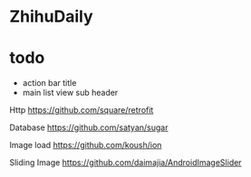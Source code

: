 # ZhihuDaily

# todo
- action bar title
- main list view sub header

Http
https://github.com/square/retrofit

Database
https://github.com/satyan/sugar

Image load
https://github.com/koush/ion

Sliding Image
https://github.com/daimajia/AndroidImageSlider
